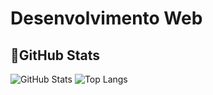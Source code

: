 # Desenvolvimento Web
## 🏅GitHub Stats
![GitHub Stats](https://github-readme-stats.vercel.app/api?username=l3l0ch&theme=transparent&bg_color=000&border_color=30A3DC&show_icons=true&icon_color=30A3DC&title_color=E94D5F&text_color=FFF)
![Top Langs](https://github-readme-stats-git-masterrstaa-rickstaa.vercel.app/api/top-langs/?username=l3l0ch&layout=compact&bg_color=000&border_color=30A3DC&title_color=E94D5F&text_color=FFF)
